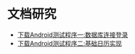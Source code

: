 # 文档研究

- [下载Android测试程序一:数据库连接登录](https://github.com/wanfengbnm/file)
- [下载Android测试程序二:基础日历实现](https://github.com/wanfengbnm/test)